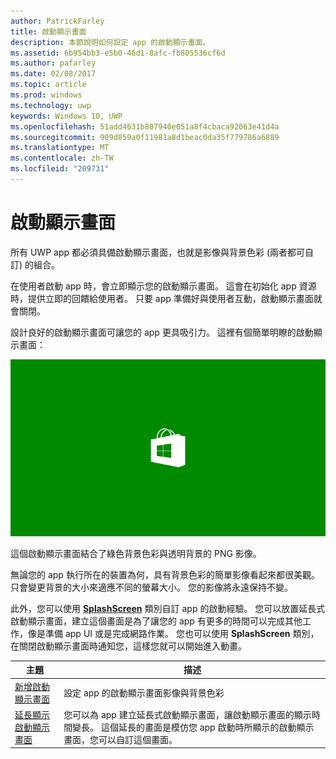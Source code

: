 ```yaml
---
author: PatrickFarley
title: 啟動顯示畫面
description: 本節說明如何設定 app 的啟動顯示畫面。
ms.assetid: 6b954bb3-e5b0-46d1-8afc-fb805536cf6d
ms.author: pafarley
ms.date: 02/08/2017
ms.topic: article
ms.prod: windows
ms.technology: uwp
keywords: Windows 10, UWP
ms.openlocfilehash: 51add4631b807940e051a8f4cbaca92063e41d4a
ms.sourcegitcommit: 909d859a0f11981a8d1beac0da35f779786a6889
ms.translationtype: MT
ms.contentlocale: zh-TW
ms.locfileid: "209731"
---
```

# <a name="splash-screens"></a>啟動顯示畫面

所有 UWP app 都必須具備啟動顯示畫面，也就是影像與背景色彩 (兩者都可自訂) 的組合。

在使用者啟動 app 時，會立即顯示您的啟動顯示畫面。 這會在初始化 app 資源時，提供立即的回饋給使用者。 只要 app 準備好與使用者互動，啟動顯示畫面就會關閉。

設計良好的啟動顯示畫面可讓您的 app 更具吸引力。 這裡有個簡單明瞭的啟動顯示畫面：

![啟動顯示畫面範例中縮放比例 75% 的啟動顯示畫面的螢幕擷取畫面。](images/regularsplashscreen.png)

這個啟動顯示畫面結合了綠色背景色彩與透明背景的 PNG 影像。

無論您的 app 執行所在的裝置為何，具有背景色彩的簡單影像看起來都很美觀。 只會變更背景的大小來適應不同的螢幕大小。 您的影像將永遠保持不變。

此外，您可以使用 [**SplashScreen**](https://msdn.microsoft.com/library/windows/apps/br224763) 類別自訂 app 的啟動經驗。 您可以放置延長式啟動顯示畫面，建立這個畫面是為了讓您的 app 有更多的時間可以完成其他工作，像是準備 app UI 或是完成網路作業。 您也可以使用 **SplashScreen** 類別，在關閉啟動顯示畫面時通知您，這樣您就可以開始進入動畫。

| 主題 | 描述 |
|-------|-------------|
| [新增啟動顯示畫面](add-a-splash-screen.md) | 設定 app 的啟動顯示畫面影像與背景色彩 |
| [延長顯示啟動顯示畫面](create-a-customized-splash-screen.md) | 您可以為 app 建立延長式啟動顯示畫面，讓啟動顯示畫面的顯示時間變長。 這個延長的畫面是模仿您 app 啟動時所顯示的啟動顯示畫面，您可以自訂這個畫面。 |